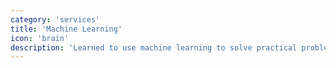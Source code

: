 ```yaml
---
category: 'services'
title: 'Machine Learning'
icon: 'brain'
description: 'Learned to use machine learning to solve practical problems. '
---
```

